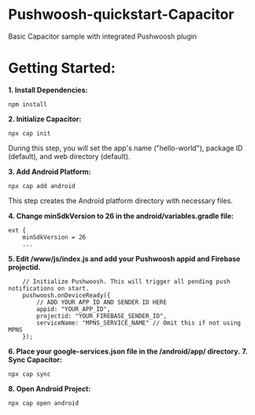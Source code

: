# Pushwoosh-quickstart-Capacitor
Basic Capacitor sample with integrated Pushwoosh plugin

# Getting Started:

**1. Install Dependencies:**
```
npm install
```
**2. Initialize Capacitor:**
```
npx cap init
```
During this step, you will set the app's name ("hello-world"), package ID (default), and web directory (default).

**3. Add Android Platform:**
```
npx cap add android
```
This step creates the Android platform directory with necessary files.

**4. Change minSdkVersion to 26 in the android/variables.gradle file:**
```
ext {
    minSdkVersion = 26
    ...
```
**5. Edit /www/js/index.js and add your Pushwoosh appid and Firebase projectid.**
```
    // Initialize Pushwoosh. This will trigger all pending push notifications on start.
    pushwoosh.onDeviceReady({
        // ADD YOUR APP ID AND SENDER ID HERE
        appid: "YOUR_APP_ID",
        projectid: "YOUR_FIREBASE_SENDER_ID",
        serviceName: "MPNS_SERVICE_NAME" // Omit this if not using MPNS
    });

```
**6. Place your google-services.json file in the /android/app/ directory.**
**7. Sync Capacitor:**
```
npx cap sync
```
**8. Open Android Project:**
```
npx cap open android
```
